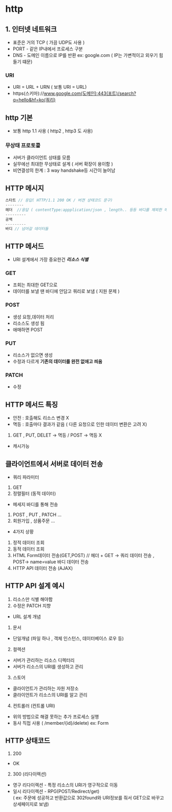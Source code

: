# http

## 1. 인터넷 네트워크

- 표준은 거의 TCP ( 가끔 UDP도 사용 )
- PORT - 같은 IP내에서 프로세스 구분
- DNS - 도메인 이름으로 IP를 반환 ex: google.com ( IP는 가변적이고 외우기 힘들기 떄문)

### URI

- URI = URL + URN  ( 보통 URI = URL)
- https(스키마)://www.google.com(도메인):443(포트)/search?q=hello&hf=ko(쿼리) <br>

## http 기본

- 보통 http 1.1 사용 ( http2 , http3 도 사용)

### 무상태 프로토콜
- 서버가 클라이언트 상태를 모름
- 실무에선 최대한 무상태로 설계 ( 서버 확장이 용이함 )
- 비연결성의 한계 : 3 way handshake등 시간이 늘어남

## HTTP 메시지
```java
스타트 // 응답( HTTP/1.1 200 OK / 버젼 상태코드 문구)
--------
헤더  //응답 ( contentType:appplication/json , length.. 등등 바디를 제외한 메타 데이터)
---------
공백
---------
바디 // 넘어갈 데이터들 
```

## HTTP 메서드
- URI 설계에서 가장 중요한건 ***리소스 식별***
### GET
- 조회는 최대한 GET으로
- 데이터를 보낼 땐 바디에 안담고 쿼리로 보냄 ( 지원 문제 )
### POST
- 생성 요청,데이터 처리
- 리소스도 생성 됨
- 애매하면 POST
### PUT
- 리소스가 없으면 생성
- 수정과 다르게 **기존의 데이터를 완전 없애고 씌움**
### PATCH
- 수정

## HTTP 메서드 특징

- 안전 : 호출해도 리소스 변경 X
- 멱등 : 호출마다 결과가 같음 ( 다른 요청으로 인한 데이터 변환은 고려 X)
1. GET , PUT, DELET -> 멱등 / POST -> 멱등 X
- 캐시가능 

## 클라이언트에서 서버로 데이터 전송

- 쿼리 파라미터
1. GET
2. 정렬필터 (동적 데이터)

- 메세지 바디를 통해 전송
1. POST , PUT , PATCH ...
2. 회원가입 , 상품주문 ...

- 4가지 상황
1. 정적 데이터 조회 
2. 동적 데이터 조회
3. HTML Form데이터 전송(GET,POST) // 헤더 + GET -> 쿼리 데이터 전송 , POST-> name=value 바디 데이터 전송
4. HTTP API 데이터 전송 (AJAX)

## HTTP API 설계 예시

1. 리소스만 식별 해야함
2. 수정은 PATCH 지향

- URL 설계 개념
1. 문서 
- 단일개념 (파일 하나 , 객체 인스턴스, 데이터베이스 로우 등)
2. 컬렉션
- 서버가 관리하는 리소스 디렉터리
- 서버가 리소스의 URI를 생성하고 관리
3. 스토어 
- 클라이언트가 관리하는 자원 저장소
- 클라이언트가 리소스의 URI를 알고 관리
4. 컨트롤러 (컨트롤 URI)
- 위의 방법으로 해결 못하는 추가 프로세스 실행
- 동사 직접 사용 ( /member/{id}/delete) ex: Form

## HTTP 상태코드
1. 200 
- OK 

2. 300 (리다이렉션)
- 영구 리다이렉션 - 특정 리소스의 URI가 영구적으로 이동
- 일시 리다이렉션 - RPG(POST/Redirect/get) <br>
 ( ex: 주문에 성공하고 반환값으로 302found와 URI정보를 줘서 GET으로 바꾸고 상세페이지로 보냄)
